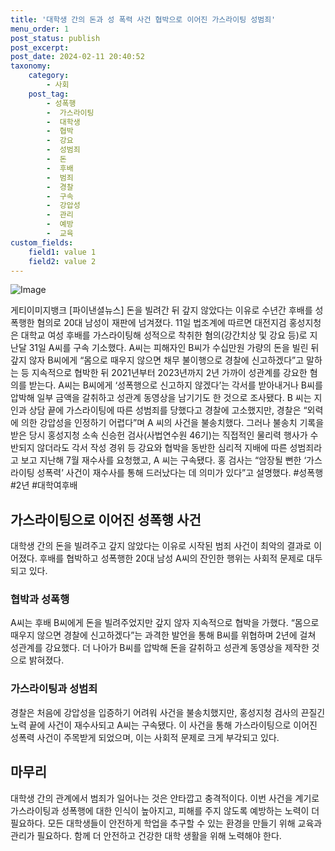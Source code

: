 ```yaml
---
title: '대학생 간의 돈과 성 폭력 사건 협박으로 이어진 가스라이팅 성범죄'
menu_order: 1
post_status: publish
post_excerpt: 
post_date: 2024-02-11 20:40:52
taxonomy:
    category:
        - 사회
    post_tag:
        - 성폭행
        -  가스라이팅
        -  대학생
        -  협박
        -  강요
        -  성범죄
        -  돈
        -  후배
        -  범죄
        -  경찰
        -  구속
        -  강압성
        -  관리
        -  예방
        -  교육
custom_fields:
    field1: value 1
    field2: value 2
---
```


![Image](https://imgnews.pstatic.net/image/014/2024/02/11/0005140871_001_20240211150105174.jpg?type=w647)

게티이미지뱅크 [파이낸셜뉴스] 돈을 빌려간 뒤 갚지 않았다는 이유로 수년간 후배를 성폭행한 혐의로 20대 남성이 재판에 넘겨졌다. 11일 법조계에 따르면 대전지검 홍성지청은 대학교 여성 후배를 가스라이팅해 성적으로 착취한 혐의(강간치상 및 강요 등)로 지난달 31일 A씨를 구속 기소했다. A씨는 피해자인 B씨가 수십만원 가량의 돈을 빌린 뒤 갚지 않자 B씨에게 “몸으로 때우지 않으면 채무 불이행으로 경찰에 신고하겠다”고 말하는 등 지속적으로 협박한 뒤 2021년부터 2023년까지 2년 가까이 성관계를 강요한 혐의를 받는다. A씨는 B씨에게 ‘성폭행으로 신고하지 않겠다’는 각서를 받아내거나 B씨를 압박해 일부 금액을 갈취하고 성관계 동영상을 남기기도 한 것으로 조사됐다. B 씨는 지인과 상담 끝에 가스라이팅에 따른 성범죄를 당했다고 경찰에 고소했지만, 경찰은 “외력에 의한 강압성을 인정하기 어렵다”며 A 씨의 사건을 불송치했다. 그러나 불송치 기록을 받은 당시 홍성지청 소속 신승헌 검사(사법연수원 46기)는 직접적인 물리력 행사가 수반되지 않더라도 각서 작성 경위 등 강요와 협박을 동반한 심리적 지배에 따른 성범죄라고 보고 지난해 7월 재수사를 요청했고, A 씨는 구속됐다. 홍 검사는 “암장될 뻔한 ‘가스라이팅 성폭력’ 사건이 재수사를 통해 드러났다는 데 의미가 있다”고 설명했다. #성폭행 #2년 #대학여후배  
## 가스라이팅으로 이어진 성폭행 사건
대학생 간의 돈을 빌려주고 갚지 않았다는 이유로 시작된 범죄 사건이 최악의 결과로 이어졌다. 후배를 협박하고 성폭행한 20대 남성 A씨의 잔인한 행위는 사회적 문제로 대두되고 있다.
### 협박과 성폭행
A씨는 후배 B씨에게 돈을 빌려주었지만 갚지 않자 지속적으로 협박을 가했다. “몸으로 때우지 않으면 경찰에 신고하겠다”는 과격한 발언을 통해 B씨를 위협하며 2년에 걸쳐 성관계를 강요했다. 더 나아가 B씨를 압박해 돈을 갈취하고 성관계 동영상을 제작한 것으로 밝혀졌다.
### 가스라이팅과 성범죄
경찰은 처음에 강압성을 입증하기 어려워 사건을 불송치했지만, 홍성지청 검사의 끈질긴 노력 끝에 사건이 재수사되고 A씨는 구속됐다. 이 사건을 통해 가스라이팅으로 이어진 성폭력 사건이 주목받게 되었으며, 이는 사회적 문제로 크게 부각되고 있다.
## 마무리
대학생 간의 관계에서 범죄가 일어나는 것은 안타깝고 충격적이다. 이번 사건을 계기로 가스라이팅과 성폭행에 대한 인식이 높아지고, 피해를 주지 않도록 예방하는 노력이 더 필요하다. 모든 대학생들이 안전하게 학업을 추구할 수 있는 환경을 만들기 위해 교육과 관리가 필요하다. 함께 더 안전하고 건강한 대학 생활을 위해 노력해야 한다.
